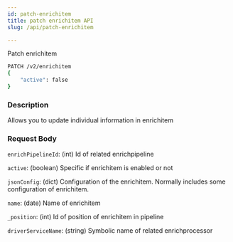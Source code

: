 ```yaml
---
id: patch-enrichitem
title: patch enrichitem API
slug: /api/patch-enrichitem

---
```


Patch enrichitem


```bash
PATCH /v2/enrichitem
{
    "active": false
}
```

### Description

Allows you to update individual information in enrichitem

### Request Body

`enrichPipelineId`: (int) Id of related enrichpipeline

`active`: (boolean) Specific if enrichitem is enabled or not

`jsonConfig`: (dict) Configuration of the enrichitem. Normally includes some configuration of enrichitem.

`name`: (date) Name of enrichitem

`_position`: (int) Id of position of enrichitem in pipeline

`driverServiceName`: (string) Symbolic name of related enrichprocessor
